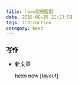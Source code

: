 ```yaml
---
title: hexo使用指南
date: 2019-08-29 23:23:51
tags: instruction
category: hexo
---
```


### 写作

- 新文章

  hexo new [layout] <title>

- 部署

  hexo deploy

  

